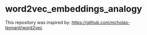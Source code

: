 # word2vec_embeddings_analogy

This repository was inspired by: https://github.com/nicholas-leonard/word2vec


